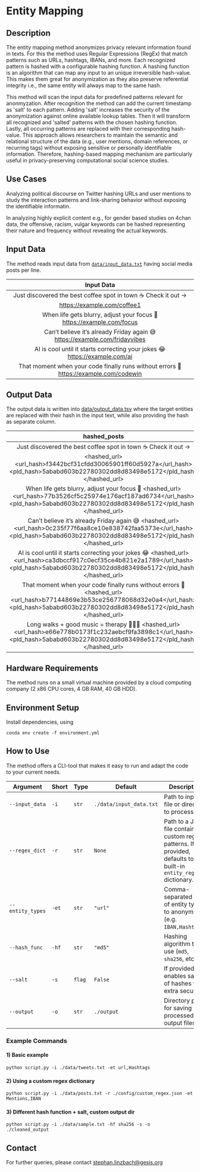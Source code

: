 # Entity Mapping

## Description
The entity mapping method anonymizes privacy relevant information found in texts.
For this the method uses Regular Expressions (RegEx) that match patterns such as URLs, hashtags, IBANs, and more. 
Each recognized pattern is hashed with a configurable hashing function.
A hashing function is an algorithm that can map any input to an unique irreversible hash-value.
This makes them great for anonymization as they also preserve referential integrity i.e., the same entity will always map to the same hash. 

This method will scan the input data for predefined patterns relevant for anonmyzation.
After recognition the method can add the current timestamp as 'salt' to each pattern.
Adding 'salt' increases the security of the anonymization against online available lookup tables.
Then it will transform all recognized and 'salted' patterns with the chosen hashing function.
Lastly, all occurring patterns are replaced with their corresponding hash-value.
This approach allows researchers to maintain the semantic and relational structure of the data (e.g., user mentions, domain references, or recurring tags) without exposing sensitive or personally identifiable information. 
Therefore, hashing-based mapping mechanism are particularly useful in privacy-preserving computational social science studies.

## Use Cases

Analyzing political discourse on Twitter hashing URLs and user mentions to study the interaction patterns and link-sharing behavior without exposing the identifiable informatin.

In analyzing highly explicit content e.g., for gender based studies on 4chan data, the offensive, racism, vulgar keywords can be hashed representing their nature and frequency without revealing the actual keywords. 

## Input Data

The method reads input data from [`data/input_data.txt`](data/input_data.txt) having social media posts per line.

| Input Data |
|:----------:|
| Just discovered the best coffee spot in town ☕ Check it out → https://example.com/coffee1 |
| When life gets blurry, adjust your focus 📸 https://example.com/focus |
| Can’t believe it’s already Friday again 😅 https://example.com/fridayvibes |
| AI is cool until it starts correcting your jokes 😂 https://example.com/ai |
| That moment when your code finally runs without errors 🎉 https://example.com/codewin |

## Output Data

The output data is written into [data/output_data.tsv](data/output_data.tsv) where the target entities are replaced with their hash in the input text, while also providing the hash as separate column.

| hashed_posts	| hashed_entities |
|:-------------:|:---------------:|
| Just discovered the best coffee spot in town ☕ Check it out → <hashed_url><url_hash>f3442bcf31cfdd30065901ff60d5927a</url_hash><pld_hash>5ababd603b22780302dd8d83498e5172</pld_hash></hashed_url>	| url:f3442bcf31cfdd30065901ff60d5927a domain:5ababd603b22780302dd8d83498e5172 |
|	When life gets blurry, adjust your focus 📸 <hashed_url><url_hash>77b3526cf5c25974e176acf187ad6734</url_hash><pld_hash>5ababd603b22780302dd8d83498e5172</pld_hash></hashed_url>	| url:77b3526cf5c25974e176acf187ad6734 domain:5ababd603b22780302dd8d83498e5172 |
|	Can’t believe it’s already Friday again 😅 <hashed_url><url_hash>0c235f77f6aa8ce10e838742faa5373e</url_hash><pld_hash>5ababd603b22780302dd8d83498e5172</pld_hash></hashed_url>	| url:0c235f77f6aa8ce10e838742faa5373e domain:5ababd603b22780302dd8d83498e5172 |
|	AI is cool until it starts correcting your jokes 😂 <hashed_url><url_hash>ca3dbccf917c0ecf35ce4b821e2a1789</url_hash><pld_hash>5ababd603b22780302dd8d83498e5172</pld_hash></hashed_url>	| url:ca3dbccf917c0ecf35ce4b821e2a1789 domain:5ababd603b22780302dd8d83498e5172 |
|	That moment when your code finally runs without errors 🎉 <hashed_url><url_hash>b77144869e3b53ce256778068d32e0a4</url_hash><pld_hash>5ababd603b22780302dd8d83498e5172</pld_hash></hashed_url>	| url:b77144869e3b53ce256778068d32e0a4 domain:5ababd603b22780302dd8d83498e5172 |
|	Long walks + good music = therapy 🚶‍♂️🎶 <hashed_url><url_hash>e66e778b0173f1c232aebcf9fa3898c1</url_hash><pld_hash>5ababd603b22780302dd8d83498e5172</pld_hash></hashed_url>	| url:e66e778b0173f1c232aebcf9fa3898c1 domain:5ababd603b22780302dd8d83498e5172 |

## Hardware Requirements

The method runs on a small virtual machine provided by a cloud computing company (2 x86 CPU cores, 4 GB RAM, 40 GB HDD).

## Environment Setup

Install dependencies, using

`conda env create -f environment.yml`

## How to Use

The method offers a CLI-tool that makes it easy to run and adapt the code to your current needs.


| Argument           | Short | Type   | Default                 | Description                                                                                                            |
| ------------------ | ----- | ------ | ----------------------- | ----------------------------------------------------------------------------------------------------- |
| `--input_data`     | `-i`  | `str`  | `./data/input_data.txt` | Path to input file or directory to process.                                                                            |
| `--regex_dict`     | `-r`  | `str`  | `None`                  | Path to a JSON file containing custom regex patterns. If not provided, defaults to built-in `entity_regex` dictionary. |
| `--entity_types`   | `-et` | `str`  | `"url"`                 | Comma-separated list of entity types to anonymize (e.g. `IBAN,Hashtags`).                                          |
| `--hash_func`      | `-hf` | `str`  | `"md5"`                 | Hashing algorithm to use (`md5`, `sha256`, etc.).                                                                      |
| `--salt`           | `-s`  | `flag` | `False`                 | If provided, enables salting of hashes for extra security.                                                             |
| `--output`         | `-o`  | `str`  | `./output`              | Directory path for saving processed output files.                                                                      |

### Example Commands

#### 1) Basic example
```
python script.py -i ./data/tweets.txt -et url,Hashtags
```

#### 2) Using a custom regex dictionary
```
python script.py -i ./data/posts.txt -r ./config/custom_regex.json -et Mentions,IBAN
```

#### 3) Different hash function + salt, custom output dir
```
python script.py -i ./data/sample.txt -hf sha256 -s -o ./cleaned_output
```

## Contact

For further queries, please contact <stephan.linzbach@gesis.org>
